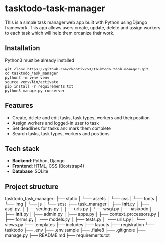 # tasktodo-task-manager

This is a simple task manager web app built with Python using Django framework. This app 
allows users create, update, delete and assign workers to each task which will help them organize their work.

## Installation 

Python3 must be already installed
```shell
git clone https://github.com/rkostiv253/tasktodo-task-manager.git
cd tasktodo_task_manager
python3 -m venv venv
source venv/bin/activate
pip install -r requirements.txt
python3 manage.py runserver
```
## Features

- Create, delete and edit tasks, task types, workers and their position
- Assign workers and logged-in user to task
- Set deadlines for tasks and mark them complete
- Search tasks, task types, workers and positions

## Tech stack

- **Backend**: Python, Django
- **Frontend**: HTML, CSS (Bootstrap4)
- **Database**: SQLite

## Project structure

tasktodo_task_manager:
├── static
│   └── assets
│       └── css
│       └── fonts
│       └── img
│       └── js
│       └── scss
├── task_manager
│   ├── __init__.py
│   ├── asgi.py.
│   ├── settings.py
│   ├── urls.py
│   └── wsgi.py
├── tasktodo
│   ├── __init__.py
│   ├── admin.py
│   ├── apps.py
│   ├── context_processors.py
│   ├── forms.py
│   ├── models.py
│   ├── tests.py
│   ├── urls.py
│   └── views.py
└── templates
    ├── includes
    ├── layouts
    ├── registration
    └── tasktodo
├── .env
├── .env.sample
├── .flake8
├── .gitignore
├── manage.py
├── README.md
├── requirements.txt

